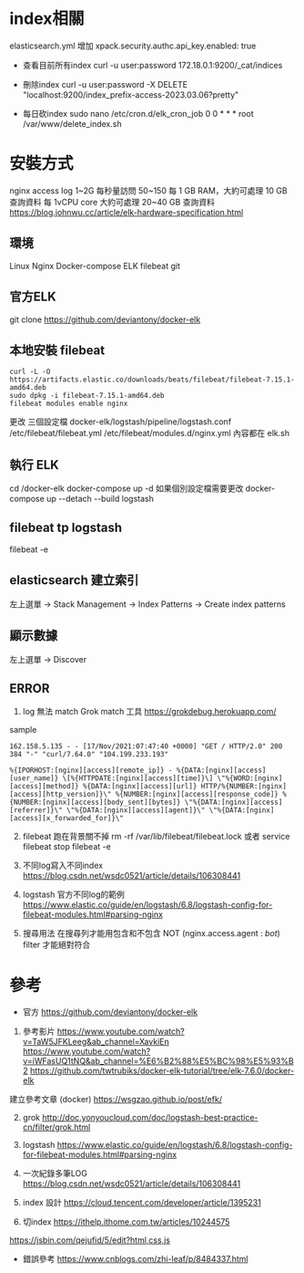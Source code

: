 

# index相關
elasticsearch.yml 增加
xpack.security.authc.api_key.enabled: true

* 查看目前所有index
curl -u user:password 172.18.0.1:9200/_cat/indices
* 刪除index
curl -u user:password -X DELETE "localhost:9200/index_prefix-access-2023.03.06?pretty"

* 每日砍index 
sudo nano /etc/cron.d/elk_cron_job
0 0 * * * root /var/www/delete_index.sh

# 安裝方式
nginx access log 1~2G 
每秒量訪問 50~150
每 1 GB RAM，大約可處理 10 GB 查詢資料
每 1vCPU core 大約可處理 20~40 GB 查詢資料
https://blog.johnwu.cc/article/elk-hardware-specification.html

## 環境
Linux Nginx Docker-compose ELK filebeat git

## 官方ELK
git clone https://github.com/deviantony/docker-elk

## 本地安裝 filebeat
```
curl -L -O https://artifacts.elastic.co/downloads/beats/filebeat/filebeat-7.15.1-amd64.deb
sudo dpkg -i filebeat-7.15.1-amd64.deb
filebeat modules enable nginx
```

更改 三個設定檔
docker-elk/logstash/pipeline/logstash.conf
/etc/filebeat/filebeat.yml
/etc/filebeat/modules.d/nginx.yml
內容都在 elk.sh

## 執行 ELK
cd /docker-elk
docker-compose up -d 
如果個別設定檔需要更改
docker-compose up --detach --build logstash

## filebeat tp logstash
filebeat -e

## elasticsearch 建立索引
左上選單 -> Stack Management -> Index Patterns -> Create index patterns

## 顯示數據
左上選單 -> Discover

## ERROR

1. log 無法 match
Grok match 工具
https://grokdebug.herokuapp.com/

sample
```
162.158.5.135 - - [17/Nov/2021:07:47:40 +0000] "GET / HTTP/2.0" 200 384 "-" "curl/7.64.0" "104.199.233.193"

%{IPORHOST:[nginx][access][remote_ip]} - %{DATA:[nginx][access][user_name]} \[%{HTTPDATE:[nginx][access][time]}\] \"%{WORD:[nginx][access][method]} %{DATA:[nginx][access][url]} HTTP/%{NUMBER:[nginx][access][http_version]}\" %{NUMBER:[nginx][access][response_code]} %{NUMBER:[nginx][access][body_sent][bytes]} \"%{DATA:[nginx][access][referrer]}\" \"%{DATA:[nginx][access][agent]}\" \"%{DATA:[nginx][access][x_forwarded_for]}\"
```

2. filebeat 跑在背景關不掉
rm -rf /var/lib/filebeat/filebeat.lock
或者 service filebeat stop
filebeat -e

3. 不同log寫入不同index
https://blog.csdn.net/wsdc0521/article/details/106308441

4. logstash 官方不同log的範例
https://www.elastic.co/guide/en/logstash/6.8/logstash-config-for-filebeat-modules.html#parsing-nginx

5. 搜尋用法
在搜尋列才能用包含和不包含
NOT (nginx.access.agent : *bot*)
filter 才能絕對符合

# 參考
* 官方
https://github.com/deviantony/docker-elk

1. 參考影片
https://www.youtube.com/watch?v=TaW5JFKLeeg&ab_channel=XavkiEn
https://www.youtube.com/watch?v=iWFasUQ1tNQ&ab_channel=%E6%B2%88%E5%BC%98%E5%93%B2
https://github.com/twtrubiks/docker-elk-tutorial/tree/elk-7.6.0/docker-elk

建立參考文章 (docker)
https://wsgzao.github.io/post/efk/

2. grok
http://doc.yonyoucloud.com/doc/logstash-best-practice-cn/filter/grok.html

3. logstash
https://www.elastic.co/guide/en/logstash/6.8/logstash-config-for-filebeat-modules.html#parsing-nginx

4. 一次紀錄多筆LOG
https://blog.csdn.net/wsdc0521/article/details/106308441

5. index 設計
https://cloud.tencent.com/developer/article/1395231

6. 切index
https://ithelp.ithome.com.tw/articles/10244575

https://jsbin.com/qejufid/5/edit?html,css,js

* 錯誤參考
https://www.cnblogs.com/zhi-leaf/p/8484337.html